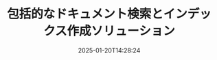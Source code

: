 ---
############################# Static ############################
layout: "family"
date:  2025-01-20T14:28:24
draft: false

product: "Search"
product_tag: "search"

lang: ja

############################# Head ############################
head_title: "ドキュメントテキスト検索とインデックス作成 | APIおよび無料Webアプリ"
head_description: "当社のAPIまたは無料のオンラインドキュメント検索アプリを使用して、PDF、MS Office、OpenDocument、その他の一般的なファイル形式で効率的なテキスト検索とデータインデックス作成を実行します。"

############################# Header ############################
title: "包括的なドキュメント検索とインデックス作成ソリューション"
description:  |
  PDF、Microsoft Office、OpenOffice、およびその他の多くのドキュメントファイル形式でテキスト検索とインデックス作成を実行します。

  高度なフルテキスト検索機能を使用して、大規模なドキュメントコレクション内の情報を迅速に特定します。

  精度と結果を高めるために、同義語、ファジー検索、そしてステミングなどの検索機能をカスタマイズします。

############################# Supported Platforms ###############################
supported_platforms:
  enable: true
  head_title: "プラットフォームを選択"
  title: "プラットフォームの独立性"
  description: "GroupDocs.Searchは次のオペレーティングシステムとフレームワークと互換性があります："
  details_link_title: "詳細を学ぶ"

  items:
    # items loop
    - title: ".NET"
      description: GroupDocs.Search .NET 
      color: "blue"
      tag: "net"
      link: "/search/net/"
      features_link: "https://docs.groupdocs.com/search/net/system-requirements/"
      features:
          # features loop
          - rows: "3"
            content: |
                    .NET Framework 4.5 or later
      
          # features loop
          - rows: "4"
            content: |
                    Windows Desktop <br> Windows Server <br> Linux
      
          # features loop
          - rows: "3"
            content: |
                    Microsoft Visual Studio
      
          # features loop
          - rows: "1"
            content: |
                    70+ file formats
      

    # items loop
    - title: "Java"
      description: GroupDocs.Search Java
      color: "red"
      tag: "java"
      link: "/search/java/"
      features_link: "https://docs.groupdocs.com/search/java/system-requirements/"
      features:
          # features loop
          - rows: "3"
            content: |
                    Java SE 8 (1.8) or later
      
          # features loop
          - rows: "4"
            content: |
                    Windows <br> Linux <br> Mac OS
      
          # features loop
          - rows: "3"
            content: |
                   NetBeans <br> IntelliJ IDEA <br> Eclipse 
      
          # features loop
          - rows: "1"
            content: |
                    70+ file formats
      

    # items loop
    - title: "Node.js"
      description: GroupDocs.Search Node.js
      color: "green"
      tag: "nodejs-java"
      link: "/search/nodejs-java/"
      features_link: "https://docs.groupdocs.com/search/nodejs-java/system-requirements/"
      features:
          # features loop
          - rows: "3"
            content: |
                    Node.js 16+ and J2SE 8.0 (1.8)+
      
          # features loop
          - rows: "4"
            content: |
                    Windows <br> Linux <br> Mac OS
      
          # features loop
          - rows: "3"
            content: |
                    Atom <br> Visual Studio Code <br> 他のテキストエディタ
      
          # features loop
          - rows: "1"
            content: |
                    70+ file formats


############################# Features ###############################
features:
  enable: true
  title: "GroupDocs.Searchの主な機能"
  description: "GroupDocs.Searchは一般的なドキュメント形式でのテキストインデックス作成と検索のための強力なツールを提供します。高度な検索機能を使ってドキュメント管理をシンプルかつ強化します。"

  items:
    # items loop
    - icon: "view"
      title: "高度なテキスト検索"
      content: "インデックス化されたドキュメント内で迅速かつ正確なテキスト検索を実行します。"

    # items loop
    - icon: "manipulate"
      title: "カスタマイズ可能な検索オプション"
      content: "ファジー検索、同義語、ステミングなどの機能を利用して、より正確な結果を得ることができます。"

    # items loop
    - icon: "merge"
      title: "複数の形式のサポート"
      content: "Microsoft Office、PDF、OpenOffice、その他の一般的な形式のコンテンツをインデックス化および検索します。"

    # items loop
    - icon: "additional"
      title: "効率的なインデックス作成"
      content: "大規模なドキュメントコレクションのために迅速にインデックスを構築し、維持します。"

############################# Code samples ############################
code_samples:
  enable: true
  title: "一般的なドキュメント形式でのテキスト検索"
  description: "GroupDocs.Searchのコード例"
  items:
    # code sample loop
    - title: "テキスト検索"
      content: |
       GroupDocs.Searchはドキュメント内のテキストを見つけるための強力なツールです。特定のフォルダーに格納されたさまざまな形式の複数のドキュメントを検索できます。検索結果は別のフォルダーに保存され、再度検索を実行することなくアクセスして再利用できます。
      samples:
        - language: "C#"
          color: "blue"
          content: |
            ```csharp {style=abap}   
            // インデックスを保存するフォルダーを指定して、Indexクラスのインスタンスを作成します。
            Index index = new Index("\\Index Folder");

            //検索が実行されるドキュメントへのパスを指定します。
            index.Add("\\Documents Folder");

            //SearchOptionsオブジェクトのインスタンスを作成します。
            SearchOptions options = new SearchOptions();

            //目的のテキストに対して検索を実行します。
            SearchResult result = index.Search("ipsum dolor", options);

            //検索結果を処理および操作します。
            if (result.DocumentCount > 0){
                Console.WriteLine("Documents: " + result.DocumentCount);
                for (int i = 0; i < result.DocumentCount; i++)
                {
                    FoundDocument document = result.GetFoundDocument(i);
                    Console.WriteLine("Document: " + document.DocumentInfo.FilePath);
                    Console.WriteLine("Found: " + document.FoundFields.Length);
                }
            }

            ```
        - language: "Java"
          color: "red"
          content: |
            ```java {style=abap}   
            // インデックスを保存するフォルダーを指定して、Indexクラスのインスタンスを作成します。
            Index index = new Index("\\Index Folder");

            //検索が実行されるドキュメントへのパスを指定します。
            index.add("\\Documents Folder");

            //SearchOptionsオブジェクトのインスタンスを作成します。
            SearchOptions options = new SearchOptions();

            //目的のテキストに対して検索を実行します。
            SearchResult result = index.search("ipsum dolor", options);

            //検索結果を処理および操作します。
            if (result.getDocumentCount() > 0){
                System.out.println("Documents: " + result.getDocumentCount());
                for (int i = 0; i < result.getDocumentCount(); i++)
                {
                    FoundDocument document = result.getFoundDocument(i);
                    System.out.println("Document: " + document.getDocumentInfo().getFilePath());
                    System.out.println("Found: " + document.getFoundFields().length);
                }
            }

            ```
        - language: "TypeScript"
          color: "green"
          content: |
            ```javascript {style=abap}   
            const searchLib = require('@groupdocs/groupdocs.search');

            // インデックスを保存するフォルダーを指定して、Indexクラスのインスタンスを作成します。
            const index = new searchLib.Index('\\Index Folder');

            //検索が実行されるドキュメントへのパスを指定します。
            index.add('\\Documents Folder');

            //SearchOptionsオブジェクトのインスタンスを作成します。
            const options = new searchLib.SearchOptions();

            //目的のテキストに対して検索を実行します。
            const result = index.search('ipsum dolor', options);

            //検索結果を処理および操作します。
            if (result.getDocumentCount() > 0){
                console.log('Documents: ' + result.getDocumentCount());
                for (int i = 0; i < result.getDocumentCount(); i++)
                {
                    const document = result.getFoundDocument(i);
                    console.log('Document: ' + document.getDocumentInfo().getFilePath());
                    console.log('Found: ' + document.getFoundFields().length);
                }
            }

            ```


############################# Supported Formats ###############################
formats:
  enable: true
  title: "70以上のファイル形式に対応"
  description: "GroupDocs.Searchは、一般的に使用されるほぼすべてのファイル形式をサポートします。"

############################# Metrics ###############################
metrics:
  enable: true
  title: "私たちの製品の統計"
  description: "私たちのパフォーマンス、到達範囲、および成長を示す主要な指標を発見してください。"

  items:
    # items loop
    - number: "70+"
      title: "サポートされる形式"
      content: "70以上の一般的なドキュメント形式との互換性を提供します。"

    # items loop
    - number: "500k"
      title: "NuGetダウンロード"
      content: "GroupDocs.Search for .NETは、NuGetから500,000回以上ダウンロードされました。"

    # items loop
    - number: "12k"
      title: "Mavenダウンロード"
      content: "Java開発者は、MavenからGroupDocs.Searchを12,000回以上ダウンロードしています。"

    # items loop
    - number: "150+"
      title: "満足している顧客"
      content: "世界中の開発者と著名な企業が革新的なソリューションのために我々の製品を信頼しています。"


############################# Customers ###############################
customers:
  enable: true
  title: "私たちの満足している顧客"
  description: "GroupDocsライブラリは、世界中の著名なブランドや組織から信頼されています。"

  items:
    # items loop
    - title: "BenQ Corporation"
      logo: "benq"
      
    # items loop
    - title: "Nasdaq Stock Market"
      logo: "nasdaq"
      
    # items loop
    - title: "AT&T Inc."
      logo: "att"
      
    # items loop
    - title: "Customer logo AstraZeneca"
      logo: "astrazeneca"
      
    # items loop
    - title: "Central Bank of Argentina"
      logo: "argentinacentralbank"
      
    # items loop
    - title: "Roche Holding AG"
      logo: "roche"
      
    # items loop
    - title: "Capita"
      logo: "capita"
      
    # items loop
    - title: "Axa S.A."
      logo: "axa"
      
    # items loop
    - title: "Instructure Inc."
      logo: "instructure"
      
    # items loop
    - title: "Wipro"
      logo: "wipro"


############################# Actions ###############################
actions:
  enable: true
  title: "今日から旅を始めましょう！"
  description: "お好みのプラットフォームでGroupDocs.Searchを無料で体験してください。"

  items:
    # items loop
    - title: ".NET"
      color: "blue"
      link: "/search/net/"

    # items loop
    - title: "Java"
      color: "red"
      link: "/search/java/"

    # items loop
    - title: "Node.js via Java"
      color: "green"
      link: "/search/nodejs-java/"

############################# FAQ ###############################
faq:
  enable: true
  title: "よくある質問"
  description: "GroupDocs.Searchに関する一般的な質問への回答を見つけてください。"

  items:
    # items loop
    - question: "GroupDocs.Searchはドキュメント検索のために外部ツールが必要ですか？"
      answer: "いいえ、GroupDocs.Searchはスタンドアロンソリューションとして機能し、検索を実行するためにAdobe AcrobatやMicrosoft Officeなどの追加ツールやソフトウェアは必要ありません。"

    # items loop
    - question: "GroupDocs.Searchを購入前に試すことはできますか？"
      answer: "はい、できます！ GroupDocs.Searchは無料トライアルを提供しています。機能を探索できますが、試用版には透かしや制限された機能が含まれる場合があります。すべての機能を解除するには、無料の30日間の一時ライセンスをリクエストできます。 [一時ライセンス](https://purchase.groupdocs.com/temporary-license/)ページで詳細を確認してください。"

    # items loop
    - question: "どのようなライセンスオプションがありますか？"
      answer: "GroupDocs.Searchにはさまざまなニーズに応じた複数のライセンスモデルが用意されています。チームサイズ、利用シナリオ、またはクライアントへの配布にSDK/APIが必要かどうかに基づいてライセンスを選択します。柔軟な利用のためには、実際の利用に基づいて支払うメーターライセンスを考慮してください。 [料金](https://purchase.groupdocs.com/pricing/search/net/)ページでオプションの詳細を確認してください。"

############################# App links ###############################
app_links:
  enable: true
  title: "GroupDocs.Search Webアプリ"
  description: "私たちの無料Webアプリケーションを使用してGroupDocs.Searchを探索してください。ブラウザから直接70以上の一般的なファイル形式でテキスト検索とインデックス作成を行えます—完全に無料で。"

  items:
    # items loop
    - title: "GroupDocs.Search Total"
      content: "PDF、Excel、Word、PowerPoint、その他のファイルタイプをWebブラウザから直接検索します。"
      icon: "groupdocs_watermark-app"
      link: "https://products.groupdocs.app/search/total"

    # items loop
    - title: "GroupDocs.Search Word"
      content: "DOCXをアップロードし、ソフトウェアをインストールすることなく、高度なテキスト検索を実行します。"
      icon: "groupdocs_words-app"
      link: "https://products.groupdocs.app/search/docx"

    # items loop
    - title: "GroupDocs.Search PDF"
      content: "さまざまな形式でのPDFのインデックス作成と取得機能を無料でテストします。"
      icon: "groupdocs_pdf-app"
      link: "https://products.groupdocs.app/search/pdf"


---